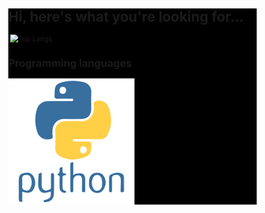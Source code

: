 <div style="background: black"; width: 100%>
  <h1> 
    Hi, here's what you're looking for...
  </h1>
  <div style="width: 20%;">
      <img src="">
      <img src="https://github-readme-stats.vercel.app/api/top-langs/?username=Deivyson1401&langs_count=8" alt="Top Langs" />
  </div>
<div>
  <h2>
    Programming languages
  </h2>
  <div style="display: flex">
    <img src="https://github.com/devicons/devicon/blob/master/icons/python/python-original-wordmark.svg">
  </div>
</div>
</div>
